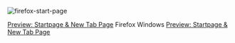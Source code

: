 ![firefox-start-page](https://user-images.githubusercontent.com/899183/96049878-ad203200-0e46-11eb-908d-de643f0970f6.jpg)

[Preview: Startpage & New Tab Page](https://abstracted-war.surge.sh/) Firefox Windows
[Preview: Startpage & New Tab Page](https://miscreant-mass.surge.sh/)
